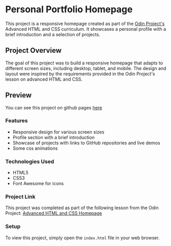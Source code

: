 # Personal Portfolio Homepage

This project is a responsive homepage created as part of the [Odin Project's](https://www.theodinproject.com/) Advanced HTML and CSS curriculum. It showcases a personal profile with a brief introduction and a selection of projects.

## Project Overview

The goal of this project was to build a responsive homepage that adapts to different screen sizes, including desktop, tablet, and mobile. The design and layout were inspired by the requirements provided in the Odin Project's lesson on advanced HTML and CSS.

## Preview

You can see this project on github pages [here](https://pierregronnier.github.io/odin-homepage/)

### Features

- Responsive design for various screen sizes
- Profile section with a brief introduction
- Showcase of projects with links to GitHub repositories and live demos
- Some css animations

### Technologies Used

- HTML5
- CSS3
- Font Awesome for icons

### Project Link

This project was completed as part of the following lesson from the Odin Project:
[Advanced HTML and CSS Homepage](https://www.theodinproject.com/lessons/node-path-advanced-html-and-css-homepage)

### Setup

To view this project, simply open the `index.html` file in your web browser.
